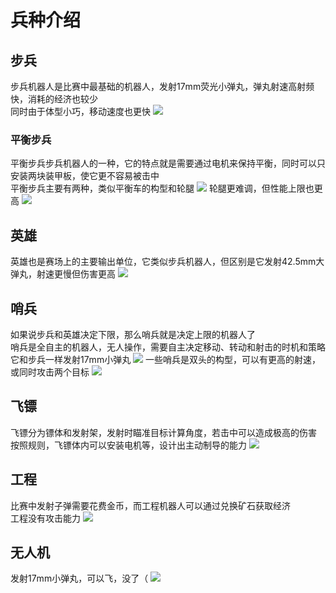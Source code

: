 # 兵种介绍
## 步兵
步兵机器人是比赛中最基础的机器人，发射17mm荧光小弹丸，弹丸射速高射频快，消耗的经济也较少  
同时由于体型小巧，移动速度也更快
![](/0a76fc18649231693296940121658618.png)

### 平衡步兵
平衡步兵步兵机器人的一种，它的特点就是需要通过电机来保持平衡，同时可以只安装两块装甲板，使它更不容易被击中  
平衡步兵主要有两种，类似平衡车的构型和轮腿
![](/71195a5ee1d441693298510413948734.png)
轮腿更难调，但性能上限也更高
![](/5e3f7d04ac0421693297084067862802.png)

## 英雄
英雄也是赛场上的主要输出单位，它类似步兵机器人，但区别是它发射42.5mm大弹丸，射速更慢但伤害更高
![](/ba224496205521693295533255694141.png)

## 哨兵
如果说步兵和英雄决定下限，那么哨兵就是决定上限的机器人了  
哨兵是全自主的机器人，无人操作，需要自主决定移动、转动和射击的时机和策略  
它和步兵一样发射17mm小弹丸
![](/1c23b388a45611693218506611250094.png)
一些哨兵是双头的构型，可以有更高的射速，或同时攻击两个目标
![](/4d720cead0a0e1693296392824169923.png)

## 飞镖
飞镖分为镖体和发射架，发射时瞄准目标计算角度，若击中可以造成极高的伤害  
按照规则，飞镖体内可以安装电机等，设计出主动制导的能力
![](/3d0c2a3a12dd21693295407092949390.png)

## 工程
比赛中发射子弹需要花费金币，而工程机器人可以通过兑换矿石获取经济  
工程没有攻击能力
![](/82f1c7919ef8e1693295595379894666.png)

## 无人机
发射17mm小弹丸，可以飞，没了（
![](/95683ebb4feb31693298678907424538.png)